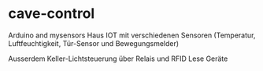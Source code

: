 # cave-control
Arduino and mysensors Haus IOT
mit verschiedenen Sensoren (Temperatur, Luftfeuchtigkeit, Tür-Sensor und Bewegungsmelder)

Ausserdem Keller-Lichtsteuerung über Relais und RFID Lese Geräte
